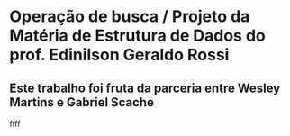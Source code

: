 # Operação de busca / Projeto da Matéria de Estrutura de Dados do prof. Edinilson Geraldo Rossi 
## Este trabalho foi fruta da parceria entre Wesley Martins e Gabriel Scache
ffff
